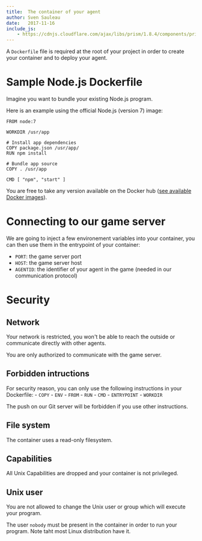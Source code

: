 ```yaml
---
title:  The container of your agent
author: Sven Sauleau
date:   2017-11-16
include_js:
    - https://cdnjs.cloudflare.com/ajax/libs/prism/1.8.4/components/prism-docker.min.js
---
```


A `Dockerfile` file is required at the root of your project in order to create your container and to deploy your agent.

# Sample Node.js Dockerfile

Imagine you want to bundle your existing Node.js program.

Here is an example using the official Node.js (version 7) image:

```docker
FROM node:7

WORKDIR /usr/app

# Install app dependencies
COPY package.json /usr/app/
RUN npm install

# Bundle app source
COPY . /usr/app

CMD [ "npm", "start" ]
```
You are free to take any version available on the Docker hub ([see available Docker images](https://hub.docker.com/_/node/)).

# Connecting to our game server

We are going to inject a few environement variables into your container, you can then use them in the entrypoint of your container:
- `PORT`: the game server port
- `HOST`: the game server host
- `AGENTID`: the identifier of your agent in the game (needed in our communication protocol)

# Security

## Network

Your network is restricted, you won't be able to reach the outside or communicate directly with other agents.

You are only authorized to communicate with the game server.

## Forbidden intructions

For security reason, you can only use the following instructions in your Dockerfile:
    - `COPY`
    - `ENV`
    - `FROM`
    - `RUN`
    - `CMD`
    - `ENTRYPOINT`
    - `WORKDIR`

The push on our Git server will be forbidden if you use other instructions.

## File system

The container uses a read-only filesystem.

## Capabilities

All Unix Capabilities are dropped and your container is not privileged.

## Unix user

You are not allowed to change the Unix user or group which will execute your program.

The user `nobody` must be present in the container in order to run your program. Note taht most Linux distribution have it.
